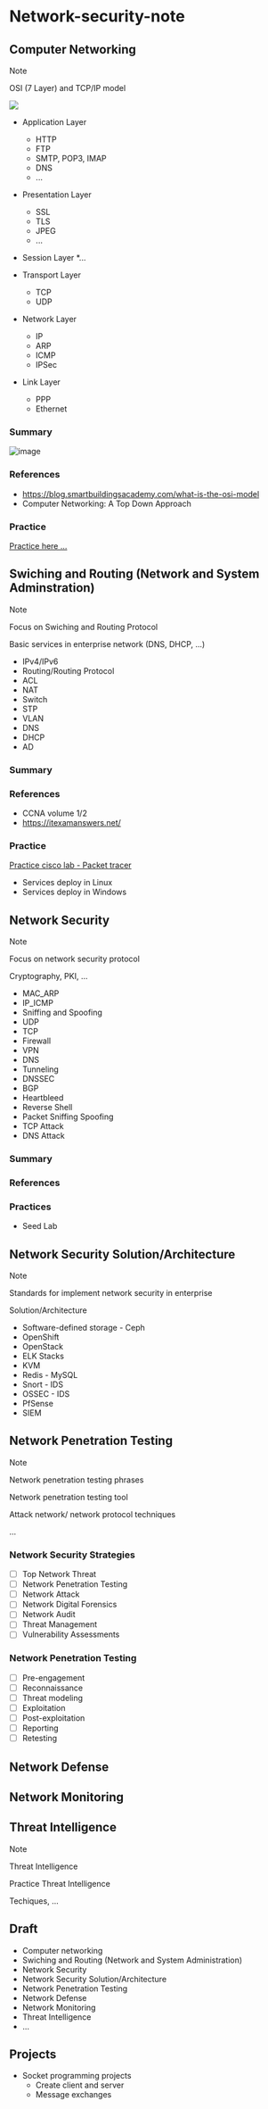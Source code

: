 # Network-security-note

## Computer Networking

> [!NOTE]
>
> OSI (7 Layer) and TCP/IP model


![](Image/OSI_and_TCP_IP_Models.png)
* Application Layer
  * HTTP
  * FTP
  * SMTP, POP3, IMAP
  * DNS
  * ...

* Presentation Layer
  * SSL
  * TLS
  * JPEG
  * ...
* Session Layer
  *... 

* Transport Layer
  * TCP
  * UDP
* Network Layer
  * IP
  * ARP
  * ICMP
  * IPSec
* Link Layer
  * PPP
  * Ethernet
### Summary

![image](https://github.com/user-attachments/assets/22447b4b-55e6-405b-932b-44f0c2ab2837)

### References 
* https://blog.smartbuildingsacademy.com/what-is-the-osi-model
* Computer Networking: A Top Down Approach
### Practice
[Practice here ...]()

## Swiching and Routing (Network and System Adminstration)
> [!NOTE]
>
> Focus on Swiching and Routing Protocol
>
> Basic services in enterprise network (DNS, DHCP, ...)

* IPv4/IPv6
* Routing/Routing Protocol
* ACL
* NAT
* Switch
* STP
* VLAN
* DNS
* DHCP
* AD
### Summary 

### References 
* CCNA volume 1/2
* https://itexamanswers.net/
### Practice

[Practice cisco lab - Packet tracer]()

* Services deploy in Linux
* Services deploy in Windows


## Network Security
> [!NOTE]
>
> Focus on network security protocol
>
> Cryptography, PKI, ...

* MAC_ARP
* IP_ICMP
* Sniffing and Spoofing
* UDP
* TCP
* Firewall
* VPN
* DNS
* Tunneling
* DNSSEC
* BGP
* Heartbleed
* Reverse Shell
* Packet Sniffing Spoofing
* TCP Attack
* DNS Attack

### Summary 

### References 

### Practices
* Seed Lab

## Network Security Solution/Architecture
> [!NOTE]
>
> Standards for implement network security in enterprise
>
> Solution/Architecture

* Software-defined storage - Ceph
* OpenShift
* OpenStack
* ELK Stacks
* KVM
* Redis - MySQL
* Snort - IDS
* OSSEC - IDS
* PfSense
* SIEM

## Network Penetration Testing

> [!NOTE]
>
> Network penetration testing phrases
>
> Network penetration testing tool 
>
> Attack network/ network protocol techniques
>
> ...

### Network Security Strategies
- [ ] Top Network Threat
- [ ] Network Penetration Testing
- [ ] Network Attack
- [ ] Network Digital Forensics
- [ ] Network Audit
- [ ] Threat Management
- [ ] Vulnerability Assessments

### Network Penetration Testing 

- [ ] Pre-engagement
- [ ] Reconnaissance
- [ ] Threat modeling
- [ ] Exploitation
- [ ] Post-exploitation
- [ ] Reporting
- [ ] Retesting

## Network Defense

## Network Monitoring

## Threat Intelligence

> [!NOTE]
>
> Threat Intelligence
>
> Practice Threat Intelligence
>
> Techiques, ...

## Draft

- Computer networking
- Swiching and Routing (Network and System Administration)
- Network Security
- Network Security Solution/Architecture
- Network Penetration Testing
- Network Defense
- Network Monitoring
- Threat Intelligence
- ...

## Projects 
* Socket programming projects
    * Create client and server
    * Message exchanges
